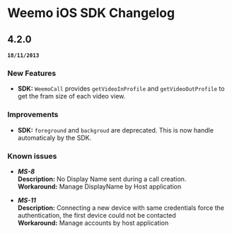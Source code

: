 # Weemo iOS SDK Changelog


## 4.2.0

**`18/11/2013`**


### New Features

- **SDK:** `WeemoCall` provides `getVideoInProfile` and `getVideoOutProfile` to get the fram size of each video view.


### Improvements

- **SDK:** `foreground` and `backgroud` are deprecated. This is now handle automaticaly by the SDK.


### Known issues


- ***MS-8***  
  **Description:** No Display Name sent during a call creation.  
  **Workaround:** Manage DisplayName by Host application


- ***MS-11***  
  **Description:** Connecting a new device with same credentials force the authentication, the first device could not be contacted  
  **Workaround:** Manage accounts by host application

